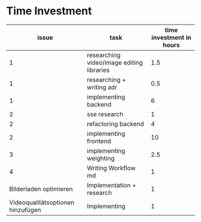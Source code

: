 # Time Investment

| issue                             | task                                      | time investment in hours |
|-----------------------------------|-------------------------------------------|--------------------------|
| 1                                 | researching video/image editing libraries | 1.5                      |
| 1                                 | researching + writing adr                 | 0.5                      |
| 1                                 | implementing backend                      | 6                        |
| 2                                 | sse research                              | 1                        |
| 2                                 | refactoring backend                       | 4                        |
| 2                                 | implementing frontend                     | 10                       |
| 3                                 | implementing weighting                    | 2.5                      |
| 4                                 | Writing Workflow md                       | 1                        |
| Bilderladen optimieren            | Implementation + research                 | 1                        |
| Videoqualitätsoptionen hinzufügen | Implementing                              | 1                        |